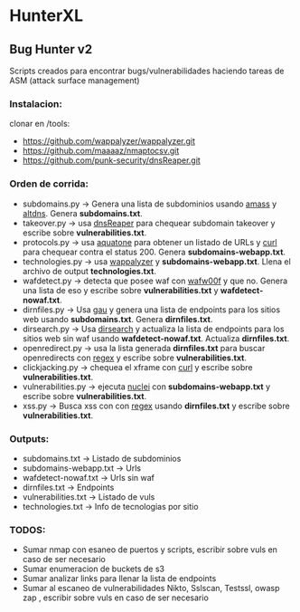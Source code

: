 # HunterXL
## Bug Hunter v2

Scripts creados para encontrar bugs/vulnerabilidades haciendo tareas de ASM (attack surface management)

### Instalacion:

clonar en /tools: 
* https://github.com/wappalyzer/wappalyzer.git 
* https://github.com/maaaaz/nmaptocsv.git 
* https://github.com/punk-security/dnsReaper.git

### Orden de corrida:
* subdomains.py -> Genera una lista de subdominios usando <u>amass</u> y <u>altdns</u>. Genera **subdomains.txt**.
* takeover.py -> usa <u>dnsReaper</u> para chequear subdomain takeover y escribe sobre **vulnerabilities.txt**.
* protocols.py -> usa <u>aquatone</u> para obtener un listado de URLs y <u>curl</u> para chequear contra el status 200. Genera **subdomains-webapp.txt**.
* technologies.py -> usa <u>wappalyzer</u> y **subdomains-webapp.txt**. Llena el archivo de output **technologies.txt**.
* wafdetect.py -> detecta que posee waf con <u>wafw00f</u> y que no. Genera una lista de eso y escribe sobre **vulnerabilities.txt** y **wafdetect-nowaf.txt**.
* dirnfiles.py -> Usa <u>gau</u> y genera una lista de endpoints para los sitios web usando **subdomains.txt**. Genera **dirnfiles.txt**.
* dirsearch.py -> Usa <u>dirsearch</u> y actualiza la lista de endpoints para los sitios web sin waf usando **wafdetect-nowaf.txt**. Actualiza **dirnfiles.txt**.
* openredirect.py -> usa la lista generada **dirnfiles.txt** para buscar openredirects con <u>regex</u> y escribe sobre **vulnerabilities.txt**.
* clickjacking.py -> chequea el xframe con <u>curl</u> y escribe sobre **vulnerabilities.txt**.
* vulnerabilities.py -> ejecuta <u>nuclei</u> con **subdomains-webapp.txt** y escribe sobre  **vulnerabilities.txt**.
* xss.py -> Busca xss con con <u>regex</u> usando **dirnfiles.txt** y escribe sobre **vulnerabilities.txt**.

### Outputs:
* subdomains.txt -> Listado de subdominios
* subdomains-webapp.txt -> Urls
* wafdetect-nowaf.txt -> Urls sin waf
* dirnfiles.txt -> Endpoints
* vulnerabilities.txt -> Listado de vuls
* technologies.txt -> Info de tecnologias por sitio

### TODOS:
* Sumar nmap con esaneo de puertos y scripts, escribir sobre vuls en caso de ser necesario
* Sumar enumeracion de buckets de s3
* Sumar analizar links para llenar la lista de endpoints
* Sumar al escaneo de vulnerabilidades Nikto, Sslscan, Testssl, owasp zap , escribir sobre vuls en caso de ser necesario
